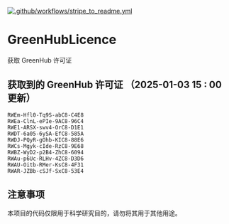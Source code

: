 [![.github/workflows/stripe_to_readme.yml](https://github.com/zjx-kimi/GreenHubLicence/actions/workflows/stripe_to_readme.yml/badge.svg)](https://github.com/zjx-kimi/GreenHubLicence/actions/workflows/stripe_to_readme.yml)
# GreenHubLicence
获取 GreenHub 许可证
## 获取到的 GreenHub 许可证 （2025-01-03 15 : 00 更新）
```
RWEm-Hfl0-Tq9S-abC8-C4E8
RWEa-ClnL-ePIe-9AC8-96C4
RWE1-ARSX-swv4-OrC8-D1E1
RWDT-6a05-6ySA-EfC8-585A
RWDJ-PQyR-gOhb-KIC8-88E6
RWCs-Mgyk-cIde-RzC8-9E68
RWBZ-WyD2-p2B4-ZhC8-6094
RWAu-p6Uc-RLHv-4ZC8-D3D6
RWAU-Oitb-RMer-KsC8-4F31
RWAR-JZBb-cSJf-SxC8-53E4
```

## 注意事项

本项目的代码仅限用于科学研究目的，请勿将其用于其他用途。

